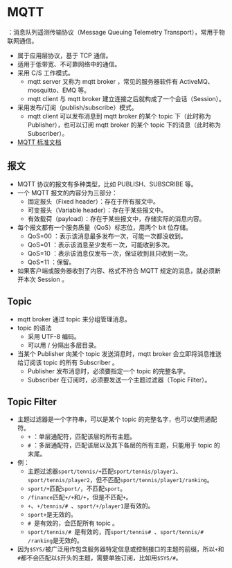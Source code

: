 # MQTT

：消息队列遥测传输协议（Message Queuing Telemetry Transport），常用于物联网通信。
- 属于应用层协议，基于 TCP 通信。
- 适用于低带宽、不可靠网络中的通信。
- 采用 C/S 工作模式。
  - mqtt server 又称为 mqtt broker ，常见的服务器软件有 ActiveMQ、mosquitto、EMQ 等。
  - mqtt client 与 mqtt broker 建立连接之后就构成了一个会话（Session）。
- 采用发布/订阅（publish/subscribe）模式。
  - mqtt client 可以发布消息到 mqtt broker 的某个 topic 下（此时称为 Publisher），也可以订阅 mqtt broker 的某个 topic 下的消息（此时称为 Subscriber）。
- [MQTT 标准文档](https://docs.oasis-open.org/mqtt/mqtt/v5.0/mqtt-v5.0.html)

## 报文

- MQTT 协议的报文有多种类型，比如 PUBLISH、SUBSCRIBE 等。
- 一个 MQTT 报文的内容分为三部分：
  - 固定报头（Fixed header）：存在于所有报文中。
  - 可变报头（Variable header）：存在于某些报文中。
  - 有效载荷（payload）：存在于某些报文中，存储实际的消息内容。
- 每个报文都有一个服务质量（QoS）标志位，用两个 bit 位存储。
  - QoS=00 ：表示该消息最多发布一次，可能一次都没收到。
  - QoS=01 ：表示该消息至少发布一次，可能收到多次。
  - QoS=10 ：表示该消息仅发布一次，保证收到且只收到一次。
  - QoS=11 ：保留。
- 如果客户端或服务器收到了内容、格式不符合 MQTT 规定的消息，就必须断开本次 Session 。

## Topic

- mqtt broker 通过 topic 来分组管理消息。
- topic 的语法
  - 采用 UTF-8 编码。
  - 可以用 / 分隔出多层目录。
- 当某个 Publisher 向某个 topic 发送消息时，mqtt broker 会立即将消息推送给订阅该 topic 的所有 Subscriber 。
  - Publisher 发布消息时，必须要指定一个 topic 的完整名字。
  - Subscriber 在订阅时，必须要发送一个主题过滤器（Topic Filter）。

## Topic Filter

- 主题过滤器是一个字符串，可以是某个 topic 的完整名字，也可以使用通配符。
  - `+` ：单层通配符，匹配该层的所有主题。
  - `#` ：多层通配符，匹配该层以及其下各层的所有主题，只能用于 topic 的末尾。
- 例：
  - 主题过滤器`sport/tennis/+`匹配`sport/tennis/player1`、`sport/tennis/player2`，但不匹配`sport/tennis/player1/ranking`。
  - `sport/+`匹配`sport/`，不匹配`sport`。
  - `/finance`匹配`+/+`和`/+`，但是不匹配`+`。
  - `+`、`+/tennis/# `、`sport/+/player1`是有效的。
  - `sport+`是无效的。
  - `# `是有效的，会匹配所有 topic 。
  - `sport/tennis/# `是有效的，而`sport/tennis# `、`sport/tennis/# /ranking`是无效的。
- 因为`$SYS/`被广泛用作包含服务器特定信息或控制接口的主题的前缀，所以`+`和`#`都不会匹配以`$`开头的主题，需要单独订阅，比如用`$SYS/#`。
